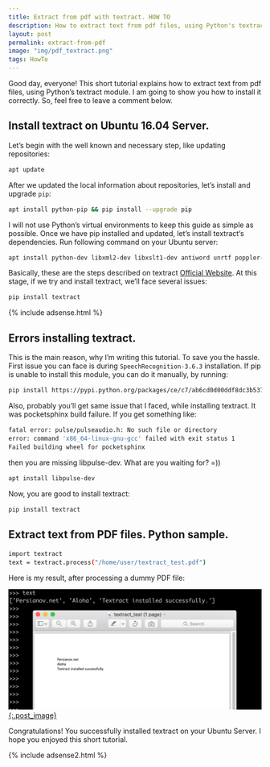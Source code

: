 ```yaml
---
title: Extract from pdf with textract. HOW TO
description: How to extract text from pdf files, using Python's textract module. This article covers the issues you can face during environment setup.
layout: post
permalink: extract-from-pdf
image: "img/pdf_textract.png"
tags: HowTo
---
```

Good day, everyone! This short tutorial explains how to extract text from pdf files, using Python’s textract module. I am going to show you how to install it correctly. So, feel free to leave a comment below.

## Install textract on Ubuntu 16.04 Server.

Let’s begin with the well known and necessary step, like updating repositories:

```bash
apt update
```

After we updated the local information about repositories, let’s install and upgrade `pip`:

```bash
apt install python-pip && pip install --upgrade pip
```

I will not use Python’s virtual environments to keep this guide as simple as possible. Once we have pip installed and updated, let’s install textract‘s dependencies. Run following command on your Ubuntu server:

```bash
apt install python-dev libxml2-dev libxslt1-dev antiword unrtf poppler-utils pstotext tesseract-ocr flac ffmpeg lame libmad0 libsox-fmt-mp3 sox libjpeg-dev swig
```

Basically, these are the steps described on textract [Official Website](https://textract.readthedocs.io/en/stable/installation.html "textract installation guide"). At this stage, if we try and install textract, we’ll face several issues:

```bash
pip install textract
```

{% include adsense.html %}

## Errors installing textract.

This is the main reason, why I’m writing this tutorial. To save you the hassle.
First issue you can face is during `SpeechRecognition-3.6.3` installation. If pip is unable to install this module, you can do it manually, by running:

```bash
pip install https://pypi.python.org/packages/ce/c7/ab6cd0d00ddf8dc3b537cfb922f3f049f8018f38c88d71fd164f3acb8416/SpeechRecognition-3.6.3-py2.py3-none-any.whl
```

Also, probably you’ll get same issue that I faced, while installing textract. It was pocketsphinx build failure. If you get something like:

```bash
fatal error: pulse/pulseaudio.h: No such file or directory
error: command 'x86_64-linux-gnu-gcc' failed with exit status 1
Failed building wheel for pocketsphinx
```

then you are missing libpulse-dev. What are you waiting for? =))

```bash
apt install libpulse-dev
```

Now, you are good to install textract:

```bash
pip install textract
```

## Extract text from PDF files. Python sample.

```bash
import textract
text = textract.process("/home/user/textract_test.pdf")
```

Here is my result, after processing a dummy PDF file:

[ ![Textract Python sample script](../img/textract.png){:.post_image} ](../img/textract.png)

Congratulations! You successfully installed textract on your Ubuntu Server. I hope you enjoyed this short tutorial.

{% include adsense2.html %}